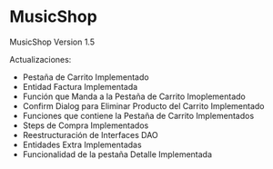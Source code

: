 # MusicShop
MusicShop Version 1.5

Actualizaciones:

- Pestaña de Carrito Implementado
- Entidad Factura Implementada
- Función que Manda a la Pestaña de Carrito Imoplementado
- Confirm Dialog para Eliminar Producto del Carrito Implementado
- Funciones que contiene la Pestaña de Carrito Implementados
- Steps de Compra Implementados
- Reestructuración de Interfaces DAO
- Entidades Extra Implementadas
- Funcionalidad de la pestaña Detalle Implementada
